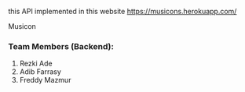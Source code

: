 this API implemented in this website https://musicons.herokuapp.com/

Musicon

### Team Members (Backend):

1. Rezki Ade
2. Adib Farrasy
3. Freddy Mazmur

